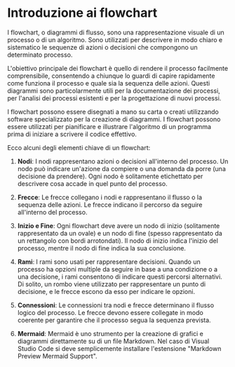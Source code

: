 # Introduzione ai flowchart

I flowchart, o diagrammi di flusso, sono una rappresentazione visuale di un processo o di un algoritmo. Sono utilizzati per descrivere in modo chiaro e sistematico le sequenze di azioni o decisioni che compongono un determinato processo.

L'obiettivo principale dei flowchart è quello di rendere il processo facilmente comprensibile, consentendo a chiunque lo guardi di capire rapidamente come funziona il processo e quale sia la sequenza delle azioni. Questi diagrammi sono particolarmente utili per la documentazione dei processi, per l'analisi dei processi esistenti e per la progettazione di nuovi processi.

I flowchart possono essere disegnati a mano su carta o creati utilizzando software specializzato per la creazione di diagrammi. I flowchart possono essere utilizzati per pianificare e illustrare l'algoritmo di un programma prima di iniziare a scrivere il codice effettivo.

Ecco alcuni degli elementi chiave di un flowchart:

1. **Nodi**: I nodi rappresentano azioni o decisioni all'interno del processo. Un nodo può indicare un'azione da compiere o una domanda da porre (una decisione da prendere). Ogni nodo è solitamente etichettato per descrivere cosa accade in quel punto del processo.

2. **Frecce**: Le frecce collegano i nodi e rappresentano il flusso o la sequenza delle azioni. Le frecce indicano il percorso da seguire all'interno del processo.

3. **Inizio e Fine**: Ogni flowchart deve avere un nodo di inizio (solitamente rappresentato da un ovale) e un nodo di fine (spesso rappresentato da un rettangolo con bordi arrotondati). Il nodo di inizio indica l'inizio del processo, mentre il nodo di fine indica la sua conclusione.

4. **Rami**: I rami sono usati per rappresentare decisioni. Quando un processo ha opzioni multiple da seguire in base a una condizione o a una decisione, i rami consentono di indicare questi percorsi alternativi. Di solito, un rombo viene utilizzato per rappresentare un punto di decisione, e le frecce escono da esso per indicare le opzioni.

5. **Connessioni**: Le connessioni tra nodi e frecce determinano il flusso logico del processo. Le frecce devono essere collegate in modo coerente per garantire che il processo segua la sequenza prevista.

6. **Mermaid**: Mermaid è uno strumento per la creazione di grafici e diagrammi direttamente su di un file Markdown.
Nel caso di Visual Studio Code si deve semplicemente installare l'estensione "Markdown Preview Mermaid Support".

